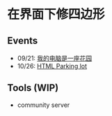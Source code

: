 # 在界面下修四边形

## Events
- 09/21: [我的电脑是一座花园](computer-garden.md)
- 10/26: [HTML Parking lot](https://rect-repair.github.io/jiemianxia/[2]%20HTML%20parking%20lot/html_parking_lot_signup/)

## Tools (WIP)
- community server
